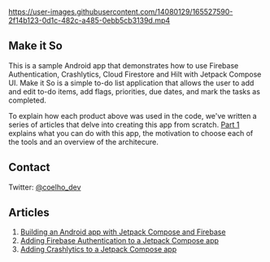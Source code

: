 

https://user-images.githubusercontent.com/14080129/165527590-2f14b123-0d1c-482c-a485-0ebb5cb3139d.mp4

## Make it So

This is a sample Android app that demonstrates how to use Firebase Authentication, Crashlytics, Cloud Firestore and Hilt with Jetpack Compose UI. Make it So is a simple to-do list application that allows the user to add and edit to-do items, add flags, priorities, due dates, and mark the tasks as completed.

To explain how each product above was used in the code, we've written a series of articles that delve into creating this app from scratch. [Part 1](https://firebase.blog/posts/2022/04/building-an-app-android-jetpack-compose-firebase) explains what you can do with this app, the motivation to choose each of the tools and an overview of the architecure.

## Contact

Twitter: [@coelho_dev](https://twitter.com/coelho_dev)

## Articles

1. [Building an Android app with Jetpack Compose and Firebase](https://firebase.blog/posts/2022/04/building-an-app-android-jetpack-compose-firebase)
2. [Adding Firebase Authentication to a Jetpack Compose app](https://firebase.blog/posts/2022/05/adding-firebase-auth-to-jetpack-compose-app)
3. [Adding Crashlytics to a Jetpack Compose app](https://firebase.blog/posts/2022/06/adding-crashlytics-to-jetpack-compose-app)
